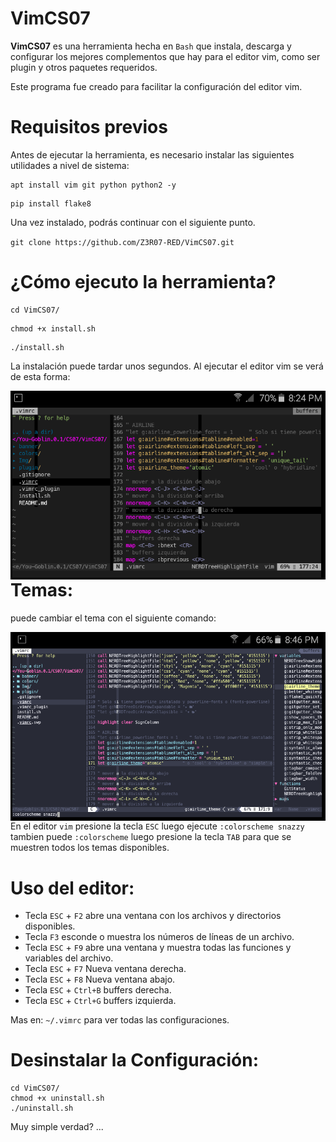 # VimCS07

**VimCS07** es una herramienta hecha en `Bash` que instala, descarga y configurar los mejores complementos que hay para el editor vim, como ser plugin y otros paquetes requeridos.

Este programa fue creado para facilitar la configuración del editor vim.

Requisitos previos
======
Antes de ejecutar la herramienta, es necesario instalar las siguientes utilidades a nivel de sistema:

```
apt install vim git python python2 -y
```
```
pip install flake8
```
Una vez instalado, podrás continuar con el siguiente punto.

`git clone https://github.com/Z3R07-RED/VimCS07.git`

¿Cómo ejecuto la herramienta?
======

```
cd VimCS07/
```

```
chmod +x install.sh
```

```
./install.sh
```

La instalación puede tardar unos segundos.
Al ejecutar el editor vim se verá de esta forma:

<p align="center">
<img src="Img/VimCS07.png"
    alt="VimCS07"
    style="float: left; margin-right: 10px;" />
</p>

Temas:
======
puede cambiar el tema con el siguiente comando:

<p align="center">
<img src="Img/vimcs.png"
    alt="vimcs07"
    style="float: left; margin-right: 10px;" />
</p>

En el editor `vim` presione la tecla `ESC` luego ejecute `:colorscheme snazzy`
tambien puede `:colorscheme` luego presione la tecla `TAB` para que se muestren todos los temas disponibles.

Uso del editor:
======
- Tecla `ESC` + `F2` abre una ventana con los archivos y directorios disponibles.
- Tecla `F3` esconde o muestra los números de líneas de un archivo.
- Tecla `ESC` + `F9` abre una ventana y muestra todas las funciones y variables del archivo.
- Tecla `ESC` + `F7` Nueva ventana derecha.
- Tecla `ESC` + `F8` Nueva ventana abajo.
- Tecla `ESC` + `Ctrl+B` buffers derecha.
- Tecla `ESC` + `Ctrl+G` buffers izquierda.

Mas en: `~/.vimrc` para ver todas las configuraciones.

Desinstalar la Configuración:
======

```
cd VimCS07/
chmod +x uninstall.sh
./uninstall.sh
```

Muy simple verdad? ...


